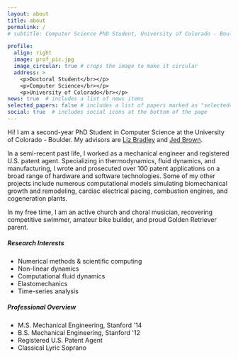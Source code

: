 ```yaml
---
layout: about
title: about
permalink: /
# subtitle: Computer Science PhD Student, University of Colorado - Boulder

profile:
  align: right
  image: prof_pic.jpg
  image_circular: true # crops the image to make it circular
  address: >
    <p>Doctoral Student</br></p>
    <p>Computer Science</br></p>
    <p>University of Colorado</br></p>
news: true  # includes a list of news items
selected_papers: false # includes a list of papers marked as "selected={true}"
social: true  # includes social icons at the bottom of the page
---
```


Hi! I am a second-year PhD Student in Computer Science at the University of Colorado - Boulder. My advisors are [Liz Bradley](https://home.cs.colorado.edu/~lizb/) and [Jed Brown](https://jedbrown.org/).

In a semi-recent past life, I worked as a mechanical engineer and registered U.S. patent agent. Specializing in thermodynamics, fluid dynamics, and manufacturing, I wrote and prosecuted over 100 patent applications on a broad range of hardware and software technologies. Some of my other projects include numerous computational models simulating biomechanical growth and remodeling, cardiac electrical pacing, combustion engines, and cogeneration plants.

In my free time, I am an active church and choral musician, recovering competitive swimmer, amateur bike builder, and proud Golden Retriever parent.

##### Research Interests

- Numerical methods & scientific computing
- Non-linear dynamics
- Computational fluid dynamics
- Elastomechanics
- Time-series analysis

##### Professional Overview

- M.S. Mechanical Engineering, Stanford '14
- B.S.  Mechanical Engineering, Stanford '12
- Registered U.S. Patent Agent
- Classical Lyric Soprano
